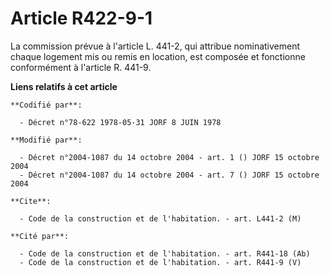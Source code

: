 # Article R422-9-1

La commission prévue à l'article L. 441-2, qui attribue nominativement chaque logement mis ou remis en location, est composée
et fonctionne conformément à l'article R. 441-9.

**Liens relatifs à cet article**

	**Codifié par**:

	  - Décret n°78-622 1978-05-31 JORF 8 JUIN 1978

	**Modifié par**:

	  - Décret n°2004-1087 du 14 octobre 2004 - art. 1 () JORF 15 octobre 2004
	  - Décret n°2004-1087 du 14 octobre 2004 - art. 7 () JORF 15 octobre 2004

	**Cite**:

	  - Code de la construction et de l'habitation. - art. L441-2 (M)

	**Cité par**:

	  - Code de la construction et de l'habitation. - art. R441-18 (Ab)
	  - Code de la construction et de l'habitation. - art. R441-9 (V)
